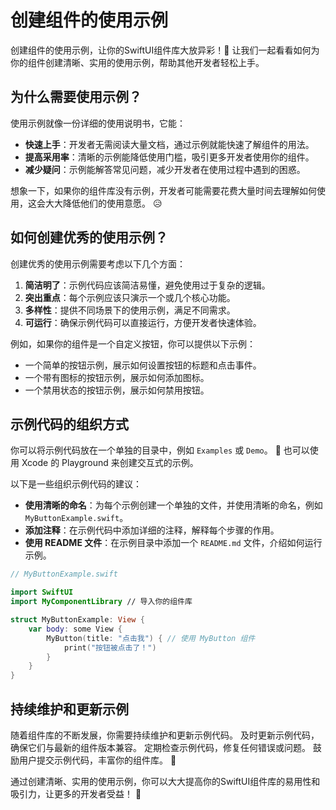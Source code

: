 ﻿# 创建组件的使用示例

创建组件的使用示例，让你的SwiftUI组件库大放异彩！🎉 让我们一起看看如何为你的组件创建清晰、实用的使用示例，帮助其他开发者轻松上手。

## 为什么需要使用示例？

使用示例就像一份详细的使用说明书，它能：

*   **快速上手**：开发者无需阅读大量文档，通过示例就能快速了解组件的用法。
*   **提高采用率**：清晰的示例能降低使用门槛，吸引更多开发者使用你的组件。
*   **减少疑问**：示例能解答常见问题，减少开发者在使用过程中遇到的困惑。

想象一下，如果你的组件库没有示例，开发者可能需要花费大量时间去理解如何使用，这会大大降低他们的使用意愿。 😥

## 如何创建优秀的使用示例？

创建优秀的使用示例需要考虑以下几个方面：

1.  **简洁明了**：示例代码应该简洁易懂，避免使用过于复杂的逻辑。
2.  **突出重点**：每个示例应该只演示一个或几个核心功能。
3.  **多样性**：提供不同场景下的使用示例，满足不同需求。
4.  **可运行**：确保示例代码可以直接运行，方便开发者快速体验。

例如，如果你的组件是一个自定义按钮，你可以提供以下示例：

*   一个简单的按钮示例，展示如何设置按钮的标题和点击事件。
*   一个带有图标的按钮示例，展示如何添加图标。
*   一个禁用状态的按钮示例，展示如何禁用按钮。

## 示例代码的组织方式

你可以将示例代码放在一个单独的目录中，例如 `Examples` 或 `Demo`。 📁 也可以使用 Xcode 的 Playground 来创建交互式的示例。

以下是一些组织示例代码的建议：

*   **使用清晰的命名**：为每个示例创建一个单独的文件，并使用清晰的命名，例如 `MyButtonExample.swift`。
*   **添加注释**：在示例代码中添加详细的注释，解释每个步骤的作用。
*   **使用 README 文件**：在示例目录中添加一个 `README.md` 文件，介绍如何运行示例。

```swift
// MyButtonExample.swift

import SwiftUI
import MyComponentLibrary // 导入你的组件库

struct MyButtonExample: View {
    var body: some View {
        MyButton(title: "点击我") { // 使用 MyButton 组件
            print("按钮被点击了！")
        }
    }
}
```

## 持续维护和更新示例

随着组件库的不断发展，你需要持续维护和更新示例代码。 及时更新示例代码，确保它们与最新的组件版本兼容。 定期检查示例代码，修复任何错误或问题。 鼓励用户提交示例代码，丰富你的组件库。 🤝

通过创建清晰、实用的使用示例，你可以大大提高你的SwiftUI组件库的易用性和吸引力，让更多的开发者受益！ 🚀